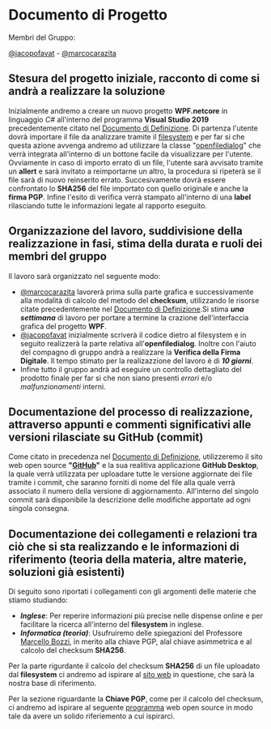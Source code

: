 # Documento di Progetto
Membri del Gruppo:


[@jacopofavat](https://github.com/JacopoFavat) - [@marcocarazita](https://github.com/marcocarazita)

## Stesura del progetto iniziale, racconto di come si andrà a realizzare la soluzione
Inizialmente andremo a creare un nuovo progetto **WPF.netcore** in linguaggio _C#_ all'interno del programma **Visual Studio 2019** precedentemente citato nel [Documento di Definizione](https://github.com/ItisMajo-2021-4DINFO-Informatica/4di-2022-progetto-valida-download-animali/blob/main/01-definizione/README.md). Di partenza l'utente dovrà importare il file da analizzare tramite il [filesystem](https://www.codeproject.com/Articles/1236588/File-System-Controls-in-WPF-Version-III) e per far si che questa azione avvenga andremo ad utilizzare la classe "[openfiledialog](https://docs.microsoft.com/it-it/dotnet/desktop/wpf/windows/how-to-open-common-system-dialog-box?view=netdesktop-6.0)" che verrà integrata all'interno di un bottone facile da visualizzare per l'utente. Ovviamente in caso di importo errato di un file, l'utente sarà avvisato tramite un **allert** e sarà invitato a reimportarne un altro, la procedura si ripeterà se il file sarà di nuovo reinserito errato. Succesivamente dovrà essere confrontato lo **SHA256** del file importato con quello originale e anche la **firma PGP**. Infine l'esito di verifica verrà stampato all'interno di una **label** rilasciando tutte le informazioni legate al rapporto eseguito.

## Organizzazione del lavoro, suddivisione della realizzazione in fasi, stima della durata e ruoli dei membri del gruppo
Il lavoro sarà organizzato nel seguente modo:
 - [@marcocarazita](https://github.com/marcocarazita) lavorerà prima sulla parte grafica e successivamente alla modalità di calcolo del metodo del **checksum**, utilizzando le risorse citate precedentemente nel [Documento di Definizione](https://github.com/ItisMajo-2021-4DINFO-Informatica/4di-2022-progetto-valida-download-animali/blob/main/01-definizione/README.md).Si stima **_una settimana_** di lavoro per portare a termine la crazione dell'interfaccia grafica del progetto **WPF**.
 - [@jacopofavat](https://github.com/JacopoFavat) inizialmente scriverà il codice dietro al filesystem e in seguito realizzerà la parte relativa all'**openfiledialog**. Inoltre con l'aiuto del compagno di gruppo andrà a realizzare la **Verifica della Firma Digitale**. Il tempo stimato per la realizazzione del lavoro è di **_10 giorni_**.
- Infine tutto il gruppo andrà ad eseguire un controllo dettagliato del prodotto finale per far si che non siano presenti _errori_ e/o _malfunzionamenti_ interni.

## Documentazione del processo di realizzazione, attraverso appunti e commenti significativi alle versioni rilasciate su GitHub (commit)
Come citato in precedenza nel [Documento di Definizione](https://github.com/ItisMajo-2021-4DINFO-Informatica/4di-2022-progetto-valida-download-animali/blob/main/01-definizione/README.md), utilizzeremo il sito web open source **"[GitHub](https://github.com/)"** e la sua realitiva applicazione **GitHub Desktop**, la quale verrà utilizzata per uploadare tutte le versione aggiornate dei file tramite i commit, che saranno forniti di nome del file alla quale verrà associato il numero della versione di aggiornamento. All'interno del singolo commit sarà disponibile la descrizione delle modifiche apportate ad ogni singola consegna.

## Documentazione dei collegamenti e relazioni tra ciò che si sta realizzando e le informazioni di riferimento (teoria della materia, altre materie, soluzioni già esistenti)
Di seguito sono riportati i collegamenti con gli argomenti delle materie che stiamo studiando:

- **_Inglese_**: Per reperire informazioni più precise nelle dispense online e per facilitare la ricerca all'interno del **filesystem** in inglese.
- **_Informatica (teoria)_**: Usufruiremo delle spiegazioni del Professore [Marcello Bozzi](https://github.com/bozzimarcello), in merito alla chiave PGP, alal chiave asimmetrica e al calcolo del checksum **SHA256**.

Per la parte rigurdante il calcolo del checksum **SHA256** di un file uploadato dal **filesystem** ci andremo ad ispirare al [sito web](https://emn178.github.io/online-tools/sha256_checksum.html) in questione, che sarà la nostra base di riferimento.

Per la sezione riguardante la **Chiave PGP**, come per il calcolo del checksum, ci andremo ad ispirare al seguente [programma](https://www.igolder.com/pgp/generate-key/) web open source in modo tale da avere un solido riferiemento a cui ispirarci.